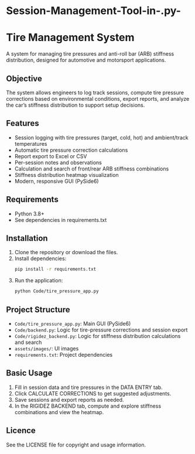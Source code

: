 # Session-Management-Tool-in-.py-
# Tire Management System

A system for managing tire pressures and anti-roll bar (ARB) stiffness distribution, designed for automotive and motorsport applications.

## Objective
The system allows engineers to log track sessions, compute tire pressure corrections based on environmental conditions, export reports, and analyze the car’s stiffness distribution to support setup decisions.

## Features
- Session logging with tire pressures (target, cold, hot) and ambient/track temperatures
- Automatic tire pressure correction calculations
- Report export to Excel or CSV
- Per-session notes and observations
- Calculation and search of front/rear ARB stiffness combinations
- Stiffness distribution heatmap visualization
- Modern, responsive GUI (PySide6)

## Requirements
- Python 3.8+
- See dependencies in requirements.txt

## Installation
1. Clone the repository or download the files.
2. Install dependencies:
   ```sh
   pip install -r requirements.txt
   ```
3. Run the application:
   ```sh
   python Code/tire_pressure_app.py
   ```

## Project Structure
- `Code/tire_pressure_app.py`: Main GUI (PySide6)
- `Code/backend.py`: Logic for tire-pressure corrections and session export
- `Code/rigidez_backend.py`: Logic for stiffness distribution calculations and search
- `assets/images/`: UI images
- `requirements.txt`: Project dependencies

## Basic Usage
1. Fill in session data and tire pressures in the DATA ENTRY tab.
2. Click CALCULATE CORRECTIONS to get suggested adjustments.
3. Save sessions and export reports as needed.
4. In the RIGIDEZ BACKEND tab, compute and explore stiffness combinations and view the heatmap.

## Licence
See the LICENSE file for copyright and usage information.
